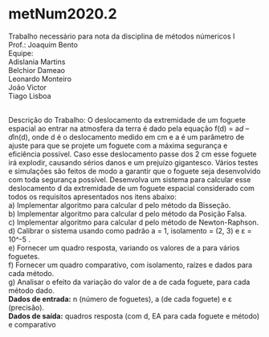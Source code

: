 # metNum2020.2

Trabalho necessário para nota da disciplina de métodos númericos I<br>
Prof.: Joaquim Bento<br>
Equipe: <br>
Adislania Martins<br>
Belchior Dameao<br>
Leonardo Monteiro<br>
João Victor<br>
Tiago Lisboa<br><br>

Descrição do Trabalho:
O deslocamento da extremidade de um foguete espacial ao entrar na atmosfera da terra é dado pela equação f(d) = a*d – d*ln(d), onde d é
o deslocamento medido em cm e a é um parâmetro de ajuste para que se projete um foguete com a máxima segurança e eficiência
possível. Caso esse deslocamento passe dos 2 cm esse foguete irá explodir, causando sérios danos e um prejuízo gigantesco. Vários testes
e simulações são feitos de modo a garantir que o foguete seja desenvolvido com toda segurança possível. Desenvolva um sistema para
calcular esse deslocamento d da extremidade de um foguete espacial considerado com todos os requisitos apresentados nos itens abaixo:<br>
a) Implementar algoritmo para calcular d pelo método da Bisseção.<br>
b) Implementar algoritmo para calcular d pelo método da Posição Falsa.<br>
c) Implementar algoritmo para calcular d pelo método de Newton-Raphson.<br>
d) Calibrar o sistema usando como padrão a = 1, isolamento = (2, 3) e ε = 10^-5
.<br>
e) Fornecer um quadro resposta, variando os valores de a para vários foguetes.<br>
f) Fornecer um quadro comparativo, com isolamento, raízes e dados para cada método.<br>
g) Analisar o efeito da variação do valor de a de cada foguete, para cada método dado.<br>
<b>Dados de entrada:</b> n (número de foguetes), a (de cada foguete) e ε (precisão).<br>
<b>Dados de saída:</b> quadros resposta (com d, EA para cada foguete e método) e comparativo
